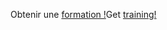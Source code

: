 <span data-ttu-id="5812d-101">Obtenir une [formation !](/dynamics365/get-started/training/)</span><span class="sxs-lookup"><span data-stu-id="5812d-101">Get [training!](/dynamics365/get-started/training/)</span></span>
